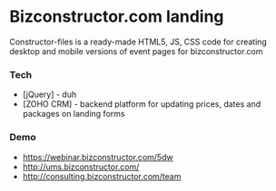 # Bizconstructor.com landing

Constructor-files is a ready-made HTML5, JS, CSS code for creating desktop and mobile versions of event pages for bizconstructor.com

### Tech
* [jQuery] - duh
* [ZOHO CRM] - backend platform for updating prices, dates and packages on landing forms

### Demo
* https://webinar.bizconstructor.com/5dw
* http://ums.bizconstructor.com/
* http://consulting.bizconstructor.com/team
